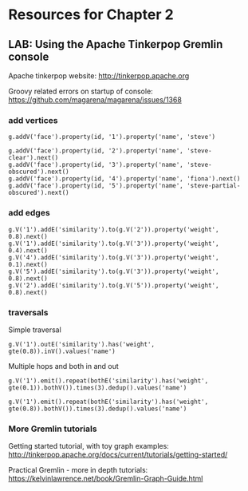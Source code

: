 # Resources for Chapter 2

## LAB: Using the Apache Tinkerpop Gremlin console
Apache tinkerpop website:
http://tinkerpop.apache.org

Groovy related errors on startup of console:
https://github.com/magarena/magarena/issues/1368

### add vertices
```
g.addV('face').property(id, '1').property('name', 'steve')
```

```
g.addV('face').property(id, '2').property('name', 'steve-clear').next()
g.addV('face').property(id, '3').property('name', 'steve-obscured').next()
g.addV('face').property(id, '4').property('name', 'fiona').next()
g.addV('face').property(id, '5').property('name', 'steve-partial-obscured').next()
```

### add edges
```
g.V('1').addE('similarity').to(g.V('2')).property('weight', 0.8).next()
g.V('1').addE('similarity').to(g.V('3')).property('weight', 0.4).next()
g.V('4').addE('similarity').to(g.V('3')).property('weight', 0.1).next()
g.V('5').addE('similarity').to(g.V('3')).property('weight', 0.8).next()
g.V('2').addE('similarity').to(g.V('5')).property('weight', 0.8).next()
```
### traversals 
Simple traversal
```
g.V('1').outE('similarity').has('weight', gte(0.8)).inV().values('name')
```

Multiple hops and both in and out
``` 
g.V('1').emit().repeat(bothE('similarity').has('weight', gte(0.1)).bothV()).times(3).dedup().values('name')
```

```
g.V('1').emit().repeat(bothE('similarity').has('weight', gte(0.8)).bothV()).times(3).dedup().values('name')
```

### More Gremlin tutorials

Getting started tutorial, with toy graph examples:
http://tinkerpop.apache.org/docs/current/tutorials/getting-started/

Practical Gremlin - more in depth tutorials:
https://kelvinlawrence.net/book/Gremlin-Graph-Guide.html 
